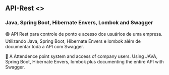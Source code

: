 ## API-Rest <>
### Java, Spring Boot, Hibernate Envers, Lombok and Swagger

🟢 API Rest para controle de ponto e acesso dos usuários de uma empresa. Utilizando Java, Spring Boot, Hibernate Envers e lombok além de documentar toda a API com Swagger.

🔵 A Attendence point system and access of company users. Using JAVA, Spring Boot, Hibernate Envers, lombok plus documenting the entire API with Swagger.
